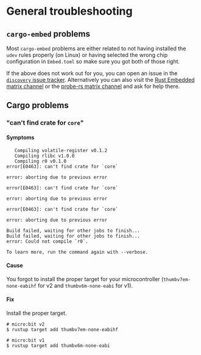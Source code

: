 # General troubleshooting

## `cargo-embed` problems
Most `cargo-embed` problems are either related to not having installed the `udev`
rules properly (on Linux) or having selected the wrong chip configuration in `Embed.toml` so
make sure you got both of those right.

If the above does not work out for you, you can open an issue in the [`discovery` issue tracker].
Alternatively you can also visit the [Rust Embedded matrix channel] or the [probe-rs matrix channel]
and ask for help there.

[`discovery` issue tracker]: https://github.com/rust-embedded/discovery/issues
[Rust Embedded matrix channel]: https://matrix.to/#/#rust-embedded:matrix.org
[probe-rs matrix channel]: https://matrix.to/#/#probe-rs:matrix.org

## Cargo problems

### "can't find crate for `core`"

#### Symptoms

```
   Compiling volatile-register v0.1.2
   Compiling rlibc v1.0.0
   Compiling r0 v0.1.0
error[E0463]: can't find crate for `core`

error: aborting due to previous error

error[E0463]: can't find crate for `core`

error: aborting due to previous error

error[E0463]: can't find crate for `core`

error: aborting due to previous error

Build failed, waiting for other jobs to finish...
Build failed, waiting for other jobs to finish...
error: Could not compile `r0`.

To learn more, run the command again with --verbose.
```

#### Cause

You forgot to install the proper target for your microcontroller (`thumbv7em-none-eabihf` for v2
and `thumbv6m-none-eabi` for v1).

#### Fix

Install the proper target.

``` console
# micro:bit v2
$ rustup target add thumbv7em-none-eabihf

# micro:bit v1
$ rustup target add thumbv6m-none-eabi
```
